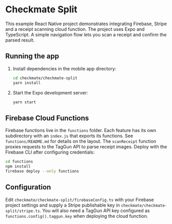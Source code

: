 # Checkmate Split

This example React Native project demonstrates integrating Firebase, Stripe and a receipt scanning cloud function. The project uses Expo and TypeScript. A simple navigation flow lets you scan a receipt and confirm the parsed result.

## Running the app

1. Install dependencies in the mobile app directory:
   ```sh
   cd checkmate/checkmate-split
   yarn install
   ```
2. Start the Expo development server:
   ```sh
   yarn start
   ```

## Firebase Cloud Functions

Firebase functions live in the `functions` folder. Each feature has its own
subdirectory with an `index.js` that exports its functions. See
`functions/README.md` for details on the layout. The `scanReceipt` function
proxies requests to the TagGun API to parse receipt images.
Deploy with the Firebase CLI after configuring credentials:

```sh
cd functions
npm install
firebase deploy --only functions
```

## Configuration

Edit `checkmate/checkmate-split/firebaseConfig.ts` with your Firebase project settings and supply a Stripe publishable key in `checkmate/checkmate-split/stripe.ts`.
You will also need a TagGun API key configured as `functions.config().taggun.key` when deploying the cloud function.
